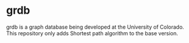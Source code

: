 # grdb

grdb is a graph database being developed at the University of Colorado. This repository only adds Shortest path algorithm to the base version. 

